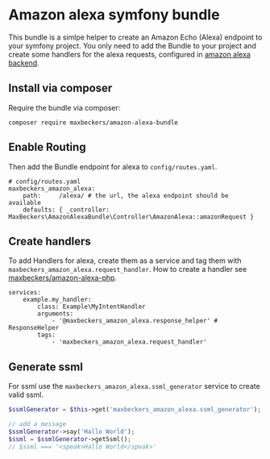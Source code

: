 # Amazon alexa symfony bundle
This bundle is a simlpe helper to create an Amazon Echo (Alexa) endpoint to your symfony project. You only need to add the Bundle to your project and create some handlers for the alexa requests, configured in [amazon alexa backend](https://developer.amazon.com/alexa).

## Install via composer
Require the bundle via composer:
```
composer require maxbeckers/amazon-alexa-bundle
```
## Enable Routing
Then add the Bundle endpoint for alexa to `config/routes.yaml`.
```
# config/routes.yaml
maxbeckers_amazon_alexa:
    path:     /alexa/ # the url, the alexa endpoint should be available 
    defaults: { _controller: MaxBeckers\AmazonAlexaBundle\Controller\AmazonAlexa::amazonRequest }
```
## Create handlers
To add Handlers for alexa, create them as a service and tag them with `maxbeckers_amazon_alexa.request_handler`.
How to create a handler see [maxbeckers/amazon-alexa-php](https://github.com/maxbeckers/amazon-alexa-php).
```
services:
    example.my_handler:
        class: Example\MyIntentHandler
        arguments:
            - '@maxbeckers_amazon_alexa.response_helper' # ResponseHelper
        tags:
            - 'maxbeckers_amazon_alexa.request_handler'
```
## Generate ssml
For ssml use the `maxbeckers_amazon_alexa.ssml_generator` service to create valid ssml. 
```php
$ssmlGenerator = $this->get('maxbeckers_amazon_alexa.ssml_generator');

// add a message
$ssmlGenerator->say('Hallo World');
$ssml = $ssmlGenerator->getSsml();
// $ssml === '<speak>Hallo World</speak>'

```
